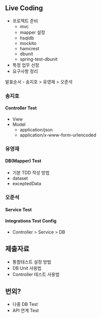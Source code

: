 

## Live Coding
 - 프로젝트 준비  
   - mvc
   - mapper 설정
   - hsqldb
   - mockito
   - hamcrest
   - dbunit
   - spring-test-dbunit
 - 특정 업무 선정  
 - 요구사항 정리  
 
발표순서 - 송지호 > 유영재 > 오준석

### 송지호

#### Controller Test
 - View  
 - Model  
   - application/json  
   - application/x-www-form-urlencoded  

### 유영재

#### DB(Mapper) Test
 - 기본 TDD 작성 방법  
 - dataset  
 - exceptedData  

### 오준석

#### Service Test

#### Integrations Test Config
 - Controller > Service > DB
 

## 제출자료
  - 통합테스트 설정 방법  
  - DB Unit 사용법  
  - Controller 테스트 사용법  
  
## 번외?
  - 다중 DB Test
  - API 연계 Test
  

  
  
